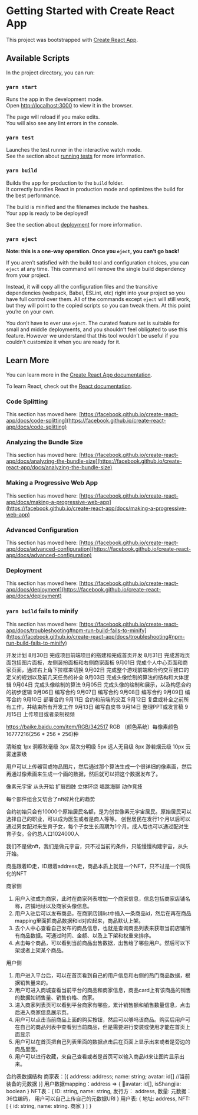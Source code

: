 # Getting Started with Create React App

This project was bootstrapped with [Create React App](https://github.com/facebook/create-react-app).

## Available Scripts

In the project directory, you can run:

### `yarn start`

Runs the app in the development mode.\
Open [http://localhost:3000](http://localhost:3000) to view it in the browser.

The page will reload if you make edits.\
You will also see any lint errors in the console.

### `yarn test`

Launches the test runner in the interactive watch mode.\
See the section about [running tests](https://facebook.github.io/create-react-app/docs/running-tests) for more information.

### `yarn build`

Builds the app for production to the `build` folder.\
It correctly bundles React in production mode and optimizes the build for the best performance.

The build is minified and the filenames include the hashes.\
Your app is ready to be deployed!

See the section about [deployment](https://facebook.github.io/create-react-app/docs/deployment) for more information.

### `yarn eject`

**Note: this is a one-way operation. Once you `eject`, you can’t go back!**

If you aren’t satisfied with the build tool and configuration choices, you can `eject` at any time. This command will remove the single build dependency from your project.

Instead, it will copy all the configuration files and the transitive dependencies (webpack, Babel, ESLint, etc) right into your project so you have full control over them. All of the commands except `eject` will still work, but they will point to the copied scripts so you can tweak them. At this point you’re on your own.

You don’t have to ever use `eject`. The curated feature set is suitable for small and middle deployments, and you shouldn’t feel obligated to use this feature. However we understand that this tool wouldn’t be useful if you couldn’t customize it when you are ready for it.

## Learn More

You can learn more in the [Create React App documentation](https://facebook.github.io/create-react-app/docs/getting-started).

To learn React, check out the [React documentation](https://reactjs.org/).

### Code Splitting

This section has moved here: [https://facebook.github.io/create-react-app/docs/code-splitting](https://facebook.github.io/create-react-app/docs/code-splitting)

### Analyzing the Bundle Size

This section has moved here: [https://facebook.github.io/create-react-app/docs/analyzing-the-bundle-size](https://facebook.github.io/create-react-app/docs/analyzing-the-bundle-size)

### Making a Progressive Web App

This section has moved here: [https://facebook.github.io/create-react-app/docs/making-a-progressive-web-app](https://facebook.github.io/create-react-app/docs/making-a-progressive-web-app)

### Advanced Configuration

This section has moved here: [https://facebook.github.io/create-react-app/docs/advanced-configuration](https://facebook.github.io/create-react-app/docs/advanced-configuration)

### Deployment

This section has moved here: [https://facebook.github.io/create-react-app/docs/deployment](https://facebook.github.io/create-react-app/docs/deployment)

### `yarn build` fails to minify

This section has moved here: [https://facebook.github.io/create-react-app/docs/troubleshooting#npm-run-build-fails-to-minify](https://facebook.github.io/create-react-app/docs/troubleshooting#npm-run-build-fails-to-minify)


开发计划
8月30日 完成项目前端项目的搭建和完成首页开发
8月31日 完成游戏页面包括图片面板，左侧装扮面板和右侧商家面板
9月01日 完成个人中心页面和商家页面，通过右上角下拉框来切换
9月02日 完成整个游戏前端和合约交互接口的定义的规划以及前几天任务的补全
9月03日 完成头像绘制的算法的结构和大体逻辑
9月04日 完成头像绘制的算法
9月05日 完成头像的绘制和展示，以及构思合约的初步逻辑
9月06日 编写合约
9月07日 编写合约
9月08日 编写合约
9月09日 编写合约
9月10日 部署合约
9月11日 合约和前端的交互
9月12日 复盘或补全之前所有工作，并结束所有开发工作
9月13日 编写白皮书
9月14日 整理PPT或发言稿
9月15日 上传项目或者录制视频

https://baike.baidu.com/item/RGB/342517 RGB （颜色系统）每像素颜色16777216(256 * 256 * 256)种

清晰度
1px  洞察秋毫级
3px  层次分明级
5px  远人无目级
8px  渺若烟云级
10px 云雾迷蒙级

用户可以上传器官或物品图片，然后通过那个算法生成一个很详细的像素画，然后再通过像素画来生成一个画的数据，然后就可以把这个数据发布了。

像素元宇宙
从头开始
扩展四肢
立体环绕
唱跳海聊
动作竞技

每个部件组合又切合了nft碎片化的趋势

合约初始只会有10000个原始居民名额，是为创世像素元宇宙居民。原始居民可以选择自己的职业，可以成为医生或者是商人等等。
创世居民在发行1个月以后可以通过男女配对来生育子女，每个子女生长周期为1个月。成人后也可以通过配对生育子女。合约总人口1024000人

我们不是做nft，我们是做元宇宙，只不过当前的条件，只能慢慢构建宇宙，从头开始。

商品跟着ID走，ID跟着address走，商品本质上就是一个NFT，只不过是一个同质化的NFT

商家侧
1. 用户入驻成为商家，此时在商家列表增加一个商家信息，信息包括商家店铺名称，店铺地址以及商家头像信息。
2. 用户入驻后可以发布商品，在商家店铺list中插入一条商品id，然后在再在商品mapping里面把商品数据和id对应起来，商品默认上架。
3. 去个人中心查看自己发布的商品信息，也就是查询商品列表来获取当前店铺所有商品数据。可通过时间、金额、以及上下架和权重来排序。
4. 点击每个商品，可以看到当前商品出售数据，出售给了哪些用户。然后可以下架或者上架某个商品。

用户侧
1. 用户进入平台后，可以在首页看到自己的用户信息和右侧的热门商品数据，根据销售量来的。
2. 用户可进入商城查看当前平台的商品和商家信息，商品card上有该商品的销售的数据如销售量、销售价格、商家。
3. 进入商家列表页可以看到平台商家有哪些，累计销售额和销售数量信息，点击后进入商家信息展示页。
4. 用户可以点击当前商品上面的购买按钮，然后可以够吗该商品。购买后用户可在自己的商品列表中查看到当前商品，但是需要进行安装或使用才能在首页上面显示
5. 用户可以在首页把自己列表里面的数据点击后在页面上显示出来或者是旁边的商品里面。
6. 用户可以进行收藏，来自己查看或者是首页可以输入商品id来让图片显示出来。

合约表数据结构
商家表：[{
    address: address;
    name: string;
    avatar: id[] //当前装备的元数据
}]
用户数据mapping：address => {
    avatar: id[],
    isShangjia: boolean
}
NFT表：{
    ID: string,
    name: string,
    发行方： address,
    数量:
    元数据： 36位编码，
    用户可以自己上传自己的元数据URI
}
用户表: {
    地址: address,
    NFT: [
        {
            id: string,
            name: string.
            商家
        }
    ]
}